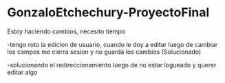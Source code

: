 # GonzaloEtchechury-ProyectoFinal


Estoy haciendo cambios, necesito tiempo

-tengo roto la edicion de usuario, cuando le doy a editar luego de cambiar los campos me cierra sesion y no guarda los cambios (Solucionado)

-solucionando el redireccionamiento luego de no estar logueado y querer editar algo